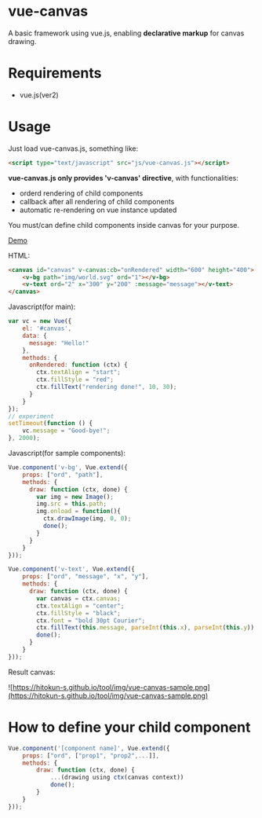 vue-canvas
===

A basic framework using vue.js, enabling **declarative markup** for canvas drawing.

# Requirements

- vue.js(ver2)

# Usage

Just load vue-canvas.js, something like:  
```html
<script type="text/javascript" src="js/vue-canvas.js"></script>
```

**vue-canvas.js only provides 'v-canvas' directive**, with functionalities:

- orderd rendering of child components
- callback after all rendering of child components
- automatic re-rendering on vue instance updated

You must/can define child components inside canvas for your purpose.  

[Demo](https://hitokun-s.github.io/tool/vue-canvas.html)

HTML:  
```html
<canvas id="canvas" v-canvas:cb="onRendered" width="600" height="400">
    <v-bg path="img/world.svg" ord="1"></v-bg>
    <v-text ord="2" x="300" y="200" :message="message"></v-text>
</canvas>
```

Javascript(for main):  
```javascript
var vc = new Vue({
    el: '#canvas',
    data: {
      message: "Hello!"
    },
    methods: {
      onRendered: function (ctx) {
        ctx.textAlign = "start";
        ctx.fillStyle = "red";
        ctx.fillText("rendering done!", 10, 30);
      }
    }
});
// experiment
setTimeout(function () {
    vc.message = "Good-bye!";
}, 2000);
```

Javascript(for sample components):
```javascript
Vue.component('v-bg', Vue.extend({
    props: ["ord", "path"],
    methods: {
      draw: function (ctx, done) {
        var img = new Image();
        img.src = this.path;
        img.onload = function(){
          ctx.drawImage(img, 0, 0);
          done();
        }
      }
    }
}));

Vue.component('v-text', Vue.extend({
    props: ["ord", "message", "x", "y"],
    methods: {
      draw: function (ctx, done) {
        var canvas = ctx.canvas;
        ctx.textAlign = "center";
        ctx.fillStyle = "black";
        ctx.font = "bold 30pt Courier";
        ctx.fillText(this.message, parseInt(this.x), parseInt(this.y));
        done();
      }
    }
}));
``` 

Result canvas:  

![https://hitokun-s.github.io/tool/img/vue-canvas-sample.png](https://hitokun-s.github.io/tool/img/vue-canvas-sample.png)

# How to define your child component

```javascript
Vue.component('[component name]', Vue.extend({
    props: ["ord", ["prop1", "prop2",...]],
    methods: {
        draw: function (ctx, done) {
            ...(drawing using ctx(canvas context))
            done();
        }
    }
}));
```    
